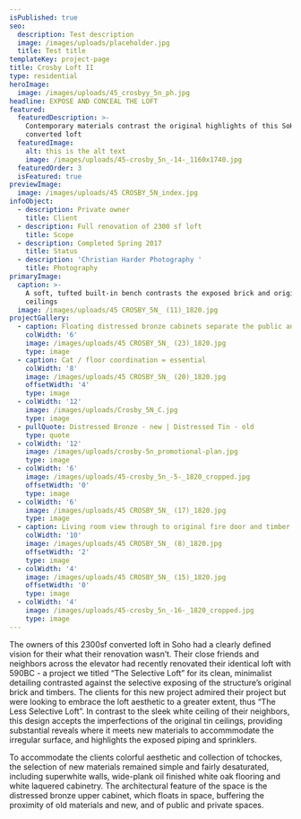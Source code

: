 ```yaml
---
isPublished: true
seo:
  description: Test description
  image: /images/uploads/placeholder.jpg
  title: Test title
templateKey: project-page
title: Crosby Loft II
type: residential
heroImage:
  image: /images/uploads/45_crosbyy_5n_ph.jpg
headline: EXPOSE AND CONCEAL THE LOFT
featured:
  featuredDescription: >-
    Contemporary materials contrast the original highlights of this SoHo
    converted loft
  featuredImage:
    alt: this is the alt text
    image: /images/uploads/45-crosby_5n_-14-_1160x1740.jpg
  featuredOrder: 3
  isFeatured: true
previewImage:
  image: /images/uploads/45 CROSBY_5N_index.jpg
infoObject:
  - description: Private owner
    title: Client
  - description: Full renovation of 2300 sf loft
    title: Scope
  - description: Completed Spring 2017
    title: Status
  - description: 'Christian Harder Photography '
    title: Photography
primaryImage:
  caption: >-
    A soft, tufted built-in bench contrasts the exposed brick and original tin
    ceilings
  image: /images/uploads/45 CROSBY_5N_ (11)_1820.jpg
projectGallery:
  - caption: Floating distressed bronze cabinets separate the public and private spaces
    colWidth: '6'
    image: /images/uploads/45 CROSBY_5N_ (23)_1820.jpg
    type: image
  - caption: Cat / floor coordination = essential
    colWidth: '8'
    image: /images/uploads/45 CROSBY_5N_ (20)_1820.jpg
    offsetWidth: '4'
    type: image
  - colWidth: '12'
    image: /images/uploads/Crosby_5N_C.jpg
    type: image
  - pullQuote: Distressed Bronze - new | Distressed Tin - old
    type: quote
  - colWidth: '12'
    image: /images/uploads/crosby-5n_promotional-plan.jpg
    type: image
  - colWidth: '6'
    image: /images/uploads/45-crosby_5n_-5-_1820_cropped.jpg
    offsetWidth: '0'
    type: image
  - colWidth: '6'
    image: /images/uploads/45 CROSBY_5N_ (17)_1820.jpg
    type: image
  - caption: Living room view through to original fire door and timber column
    colWidth: '10'
    image: /images/uploads/45 CROSBY_5N_ (8)_1820.jpg
    offsetWidth: '2'
    type: image
  - colWidth: '4'
    image: /images/uploads/45 CROSBY_5N_ (15)_1820.jpg
    offsetWidth: '0'
    type: image
  - colWidth: '4'
    image: /images/uploads/45-crosby_5n_-16-_1820_cropped.jpg
    type: image
---
```

The owners of this 2300sf converted loft in Soho had a clearly defined vision for their what their renovation wasn’t. Their close friends and neighbors across the elevator had recently renovated their identical loft with 590BC - a project we titled “The Selective Loft” for its clean, minimalist detailing contrasted against the selective exposing of the structure’s original brick and timbers. The clients for this new project admired their project but were looking to embrace the loft aesthetic to a greater extent, thus “The Less Selective Loft”. In contrast to the sleek white ceiling of their neighbors, this design accepts the imperfections of the original tin ceilings, providing substantial reveals where it meets new materials to accommmodate the irregular surface, and highlights the exposed piping and sprinklers. 



To accommodate the clients colorful aesthetic and collection of tchockes, the selection of new materials remained simple and fairly desaturated, including superwhite walls, wide-plank oil finished white oak flooring and white laquered cabinetry. The architectural feature of the space is the distressed bronze upper cabinet, which floats in space, buffering the proximity of old materials and new, and of public and private spaces.
